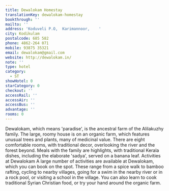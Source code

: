 ```yaml
---
title: Dewalokam Homestay
translationKey: dewalokam-homestay
bookthrough: ''
mailto: ''
address: 'Koduveli P.O,  Karimannoor,    '
city: Kodikulam
postalcode: 685 582
phone: 4862-264 071
mobile: 93875 35321
email: dewalokam@gmail.com
website: http://dewalokam.in/
note: ''
type: hotel
category:
  - ST
showHotel: 0
starCategory: 0
checkout: ''
accessRail: ''
accessAir: ''
accessBus: ''
advantage: ''
rooms: 0
---
```

Dewalokam, which means 'paradise', is the ancestral farm of the Alilakuzhy family. The large, roomy house is on an organic farm, which features unusual trees and plants, many of medicinal value. There are eight comfortable rooms, with traditional decor, overlooking the river and the forest beyond. Meals with the family are highlights, with traditional Kerala dishes, including the elaborate 'sadya', served on a banana leaf.    Activities at Dewalokam    A large number of activities are available at Dewalokam, which you can book on the spot. These range from a spice walk to bamboo rafting, cycling to nearby villages, going for a swim in the nearby river or in a rock pool, or visiting a school in the village. You can also learn to cook traditional Syrian Christian food, or try your hand around the organic farm.  